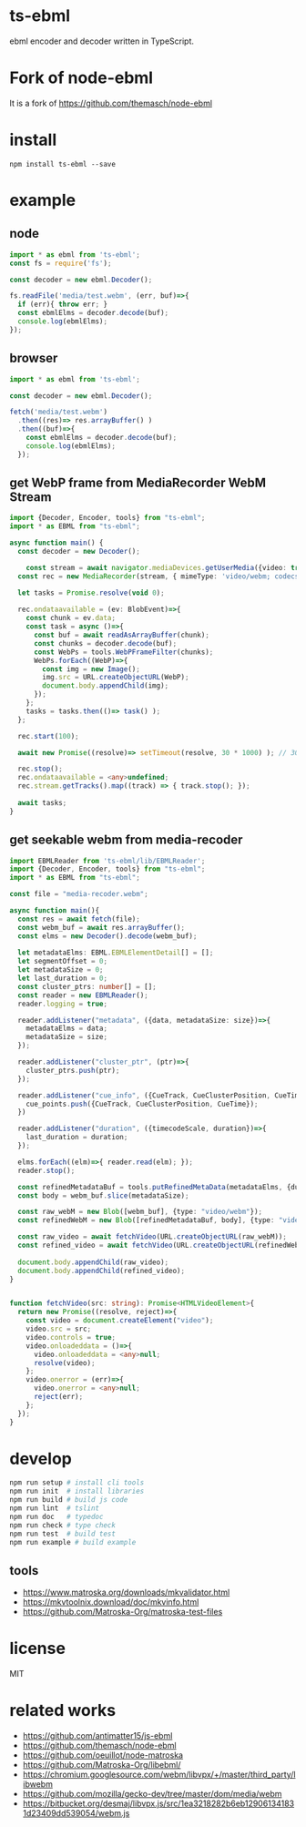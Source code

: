 
# ts-ebml
ebml encoder and decoder written in TypeScript.

# Fork of node-ebml
It is a fork of https://github.com/themasch/node-ebml

# install

```
npm install ts-ebml --save
```

# example

## node

```ts
import * as ebml from 'ts-ebml';
const fs = require('fs');

const decoder = new ebml.Decoder();

fs.readFile('media/test.webm', (err, buf)=>{
  if (err){ throw err; }
  const ebmlElms = decoder.decode(buf);
  console.log(ebmlElms);
});
```

## browser

```ts
import * as ebml from 'ts-ebml';

const decoder = new ebml.Decoder();

fetch('media/test.webm')
  .then((res)=> res.arrayBuffer() )
  .then((buf)=>{
    const ebmlElms = decoder.decode(buf);
    console.log(ebmlElms);
  });
```

## get WebP frame from MediaRecorder WebM Stream

```ts
import {Decoder, Encoder, tools} from "ts-ebml";
import * as EBML from "ts-ebml";

async function main() {
  const decoder = new Decoder();

	const stream = await navigator.mediaDevices.getUserMedia({video: true, audio: true});
  const rec = new MediaRecorder(stream, { mimeType: 'video/webm; codecs="vp8, opus"' });

  let tasks = Promise.resolve(void 0);
  
  rec.ondataavailable = (ev: BlobEvent)=>{
    const chunk = ev.data;
    const task = async ()=>{
      const buf = await readAsArrayBuffer(chunk);
      const chunks = decoder.decode(buf);
      const WebPs = tools.WebPFrameFilter(chunks);
      WebPs.forEach((WebP)=>{
        const img = new Image();
        img.src = URL.createObjectURL(WebP);
        document.body.appendChild(img);
      });
    };
    tasks = tasks.then(()=> task() );
  };

  rec.start(100);

  await new Promise((resolve)=> setTimeout(resolve, 30 * 1000) ); // 30 sec

  rec.stop();
  rec.ondataavailable = <any>undefined;
  rec.stream.getTracks().map((track) => { track.stop(); });
  
  await tasks;
}
```

## get seekable webm from media-recoder

```ts
import EBMLReader from 'ts-ebml/lib/EBMLReader';
import {Decoder, Encoder, tools} from "ts-ebml";
import * as EBML from "ts-ebml";

const file = "media-recoder.webm";

async function main(){
  const res = await fetch(file);
  const webm_buf = await res.arrayBuffer();
  const elms = new Decoder().decode(webm_buf);
  
  let metadataElms: EBML.EBMLElementDetail[] = [];
  let segmentOffset = 0;
  let metadataSize = 0;
  let last_duration = 0;
  const cluster_ptrs: number[] = [];
  const reader = new EBMLReader();
  reader.logging = true;

  reader.addListener("metadata", ({data, metadataSize: size})=>{
    metadataElms = data;
    metadataSize = size;
  });

  reader.addListener("cluster_ptr", (ptr)=>{
    cluster_ptrs.push(ptr);
  });

  reader.addListener("cue_info", ({CueTrack, CueClusterPosition, CueTime})=>{
    cue_points.push({CueTrack, CueClusterPosition, CueTime});
  })

  reader.addListener("duration", ({timecodeScale, duration})=>{
    last_duration = duration;
  });

  elms.forEach((elm)=>{ reader.read(elm); });
  reader.stop();

  const refinedMetadataBuf = tools.putRefinedMetaData(metadataElms, {duration: last_duration, clusterPtrs: cluster_ptrs, cueInfos: cue_points});
  const body = webm_buf.slice(metadataSize);

  const raw_webM = new Blob([webm_buf], {type: "video/webm"});
  const refinedWebM = new Blob([refinedMetadataBuf, body], {type: "video/webm"});

  const raw_video = await fetchVideo(URL.createObjectURL(raw_webM));
  const refined_video = await fetchVideo(URL.createObjectURL(refinedWebM));
  
  document.body.appendChild(raw_video);
  document.body.appendChild(refined_video);
}


function fetchVideo(src: string): Promise<HTMLVideoElement>{
  return new Promise((resolve, reject)=>{
    const video = document.createElement("video");
    video.src = src;
    video.controls = true;
    video.onloadeddata = ()=>{
      video.onloadeddata = <any>null;
      resolve(video);
    };
    video.onerror = (err)=>{
      video.onerror = <any>null;
      reject(err);
    };
  });
}
```

# develop

```sh
npm run setup # install cli tools
npm run init  # install libraries
npm run build # build js code
npm run lint  # tslint
npm run doc   # typedoc
npm run check # type check
npm run test  # build test
npm run example # build example
```

## tools

* https://www.matroska.org/downloads/mkvalidator.html
* https://mkvtoolnix.download/doc/mkvinfo.html
* https://github.com/Matroska-Org/matroska-test-files

# license

MIT


# related works

* https://github.com/antimatter15/js-ebml
* https://github.com/themasch/node-ebml
* https://github.com/oeuillot/node-matroska
* https://github.com/Matroska-Org/libebml/
* https://chromium.googlesource.com/webm/libvpx/+/master/third_party/libwebm
* https://github.com/mozilla/gecko-dev/tree/master/dom/media/webm
* https://bitbucket.org/desmaj/libvpx.js/src/1ea3218282b6eb129061341831d23409dd539054/webm.js
